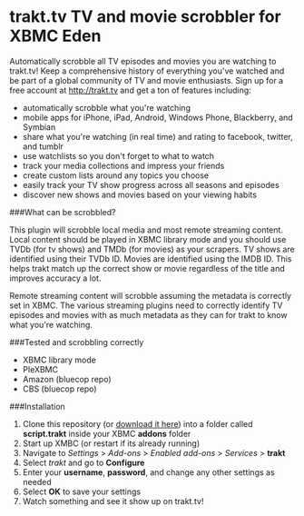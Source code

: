 trakt.tv TV and movie scrobbler for XBMC Eden
=============================================

Automatically scrobble all TV episodes and movies you are watching to trakt.tv! Keep a comprehensive history of everything you've watched and be part of a global community of TV and movie enthusiasts. Sign up for a free account at http://trakt.tv and get a ton of features including:

* automatically scrobble what you're watching
* mobile apps for iPhone, iPad, Android, Windows Phone, Blackberry, and Symbian
* share what you're watching (in real time) and rating to facebook, twitter, and tumblr
* use watchlists so you don't forget to what to watch
* track your media collections and impress your friends
* create custom lists around any topics you choose
* easily track your TV show progress across all seasons and episodes
* discover new shows and movies based on your viewing habits

###What can be scrobbled?

This plugin will scrobble local media and most remote streaming content. Local content should be played in XBMC library mode and you should use TVDb (for tv shows) and TMDb (for movies) as your scrapers. TV shows are identified using their TVDb ID. Movies are identified using the IMDB ID. This helps trakt match up the correct show or movie regardless of the title and improves accuracy a lot.

Remote streaming content will scrobble assuming the metadata is correctly set in XBMC. The various streaming plugins need to correctly identify TV episodes and movies with as much metadata as they can for trakt to know what you're watching.

###Tested and scrobbling correctly

* XBMC library mode
* PleXBMC
* Amazon (bluecop repo)
* CBS (bluecop repo)

###Installation

1. Clone this repository (or [download it here](https://github.com/rectifyer/script.trakt/zipball/master)) into a folder called **script.trakt** inside your XBMC **addons** folder
2. Start up XMBC (or restart if its already running)
3. Navigate to *Settings* > *Add-ons* > *Enabled add-ons* > *Services* > **trakt**
4. Select *trakt* and go to **Configure**
5. Enter your **username**, **password**, and change any other settings as needed
6. Select **OK** to save your settings
7. Watch something and see it show up on trakt.tv!